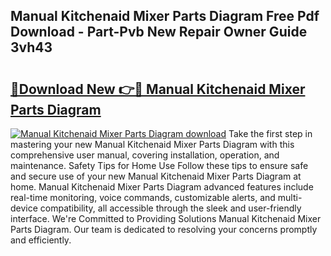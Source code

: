 ## Manual Kitchenaid Mixer Parts Diagram Free Pdf Download - Part-Pvb New Repair Owner Guide 3vh43

# <h2><a href="http://dfsyl1.blite.top/?on=Manual+Kitchenaid+Mixer+Parts+Diagram">🔗Download New 👉🔴 Manual Kitchenaid Mixer Parts Diagram</a></h2>

[![Manual Kitchenaid Mixer Parts Diagram download](https://i.imgur.com/lujVjoI.png)](http://dfsyl1.blite.top/?on=Manual+Kitchenaid+Mixer+Parts+Diagram)
Take the first step in mastering your new Manual Kitchenaid Mixer Parts Diagram with this comprehensive user manual, covering installation, operation, and maintenance. Safety Tips for Home Use Follow these tips to ensure safe and secure use of your new Manual Kitchenaid Mixer Parts Diagram at home. Manual Kitchenaid Mixer Parts Diagram advanced features include real-time monitoring, voice commands, customizable alerts, and multi-device compatibility, all accessible through the sleek and user-friendly interface. We're Committed to Providing Solutions Manual Kitchenaid Mixer Parts Diagram. Our team is dedicated to resolving your concerns promptly and efficiently.
